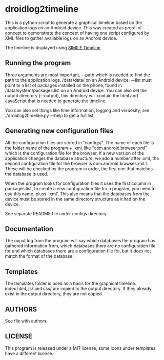 droidlog2timeline
=================

This is a python script to generate a graphical timeline based on the
application logs on an Android device. This was created as proof-of-concept to
demonstrate the concept of having one script configured by XML files to gather
available logs on an Android device.

The timeline is displayed using [SIMILE Timeline](http://www.simile-widgets.org/timeline/).

Running the program
-------------------

Three arguments are most important, --path which is needed to find the path to
the application logs, /data/data/ on an Android device. --list must point to a
list of packages installed on the phone, found in /data/system/packages.list on
an Android device. You can also set the output directory (--output), this
directory will contain the html and JavaScript that is needed to generate the
timeline.

You can also set things like time information, logging and verbosity, see
./droidlog2timeline.py --help to get a full list.

Generating new configuration files
----------------------------------

All the configuration files are stored in "configs/". The name of each file is
the folder name of the program + .xml, like "com.android.browser.xml" which is
the configuration file for the browser. If a new version of the application
changes the database structure, we add a number after .xml, the second
configuration file for the browser is com.android.browser.xml.1. These will be
checked by the program in order, the first one that matches the database is
used.

When the program looks for configuration files it uses the first column in
packages.list, to create a new configuration file for a program, you need to
use this name, pluss '.xml'. This also means that the databases from the device
must be stored in the same directory structure as it had on the device.

See separate README file under configs directory.

Documentation
-------------

The ouput log from the program will say which databases the program has
gathered information from, which databases there are no configuration file for
and which databases there are a configuration file for, but it does not match
the format of the database.

Templates
---------

The templates folder is used as a basis for the graphical timeline. index.html,
js/ and css/ are copied to the output directory. If they already exist in the
output directory, they are not copied.

AUTHORS
-------

See file with authors.

LICENSE
-------

This program is released under a MIT license, some icons under templates have a
different license.
